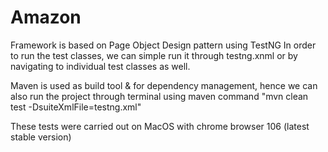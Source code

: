 # Amazon

Framework is based on Page Object Design pattern using TestNG
In order to run the test classes, we can simple run it through testng.xnml or by navigating to individual test classes as well.

Maven is used as build tool & for dependency management, hence we can also run the project through terminal using maven command "mvn clean test -DsuiteXmlFile=testng.xml" 

These tests were carried out on MacOS with chrome browser 106 (latest stable version)

